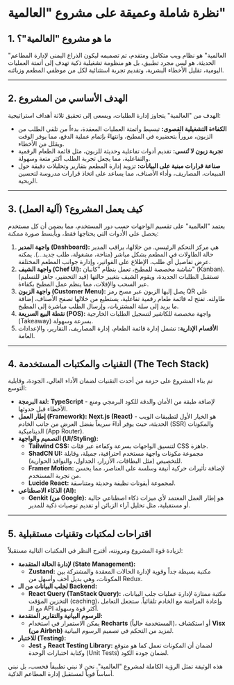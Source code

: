 
# نظرة شاملة وعميقة على مشروع "العالمية"

## 1. ما هو مشروع "العالمية"؟

"العالمية" هو نظام ويب متكامل ومتقدم، تم تصميمه ليكون الذراع اليمنى لإدارة المطاعم الحديثة. هو ليس مجرد تطبيق، بل هو منظومة تشغيلية ذكية تهدف إلى أتمتة العمليات اليومية، تقليل الأخطاء البشرية، وتقديم تجربة استثنائية لكل من موظفي المطعم وزبائنه.

---

## 2. الهدف الأساسي من المشروع

الهدف من "العالمية" يتجاوز إدارة الطلبات، ويسعى إلى تحقيق ثلاثة أهداف استراتيجية:

*   **الكفاءة التشغيلية القصوى:** تبسيط وأتمتة العمليات المعقدة، بدءاً من تلقي الطلب من الزبون، مروراً بتحضيره في المطبخ، وانتهاءً بإتمام عملية الدفع، مما يوفر الوقت ويقلل من الأخطاء.
*   **تجربة زبون لا تُنسى:** تقديم أدوات تفاعلية وحديثة للزبون، مثل قائمة الطعام الرقمية والتفاعلية، مما يجعل تجربة الطلب أكثر متعة وسهولة.
*   **صناعة قرارات مبنية على البيانات:** تزويد إدارة المطعم بتقارير وتحليلات دقيقة حول المبيعات، المصاريف، وأداء الأصناف، مما يساعد على اتخاذ قرارات مدروسة لتحسين الربحية.

---

## 3. كيف يعمل المشروع؟ (آلية العمل)

يعتمد "العالمية" على تقسيم الواجهات حسب دور المستخدم، مما يضمن أن كل مستخدم يحصل على الأدوات التي يحتاجها فقط، وبأبسط صورة ممكنة:

1.  **واجهة المدير (Dashboard):** هي مركز التحكم الرئيسي. من خلالها، يراقب المدير حالة الطاولات في المطعم بشكل مباشر (متاحة، مشغولة، طلب جديد...). يمكنه عرض تفاصيل أي طلب، الإطلاع على الفواتير، وإدارة جوانب المطعم المختلفة.
2.  **واجهة الشيف (Chef UI):** شاشة مخصصة للمطبخ، تعمل بنظام "كانبان" (Kanban). تستقبل الطلبات الجديدة، ويقوم الشيف بتغيير حالتها (قيد التحضير، جاهز للتسليم) عبر السحب والإفلات، مما ينظم عمل المطبخ بكفاءة.
3.  **واجهة الزبون (Customer Menu):** يصل إليها الزبون عبر مسح رمز QR على طاولته. تفتح له قائمة طعام رقمية تفاعلية، يستطيع من خلالها تصفح الأصناف، إضافة ما يريد إلى سلة المشتريات، وإرسال الطلب مباشرة إلى المطبخ.
4.  **نقطة البيع السريعة (POS):** واجهة مخصصة للكاشير لتسجيل الطلبات الخارجية (Takeaway) بسرعة وسهولة.
5.  **الأقسام الإدارية:** تشمل إدارة قائمة الطعام، إدارة المصاريف، التقارير، والإعدادات العامة.

---

## 4. التقنيات والمكتبات المستخدمة (The Tech Stack)

تم بناء المشروع على حزمة من أحدث التقنيات لضمان الأداء العالي، الجودة، وقابلية التوسع:

*   **لغة البرمجة:** **TypeScript** - لإضافة طبقة من الأمان والدقة للكود البرمجي ومنع الأخطاء قبل حدوثها.
*   **إطار العمل (Framework):** **Next.js (React)** - هو الخيار الأول لتطبيقات الويب الحديثة، حيث يوفر أداءً سريعاً بفضل العرض من جانب الخادم (SSR) والمكونات الديناميكية (App Router).
*   **التصميم والواجهة (UI/Styling):**
    *   **Tailwind CSS:** لتنسيق الواجهات بسرعة وكفاءة عبر فئات CSS جاهزة.
    *   **ShadCN UI:** مجموعة مكونات واجهة مستخدم احترافية، جميلة، وقابلة للتخصيص (مثل البطاقات، الأزرار، الجداول، والنوافذ الحوارية).
    *   **Framer Motion:** لإضافة تأثيرات حركية أنيقة وسلسة على العناصر، مما يحسن من تجربة المستخدم.
    *   **Lucide React:** لمجموعة أيقونات نظيفة وحديثة ومتناسقة.
*   **الذكاء الاصطناعي (AI):**
    *   **Genkit (من Google):** هو إطار العمل المعتمد لأي ميزات ذكاء اصطناعي حالية أو مستقبلية، مثل تحليل آراء الزبائن أو تقديم توصيات ذكية للمدير.

---

## 5. اقتراحات لمكتبات وتقنيات مستقبلية

لزيادة قوة المشروع ومرونته، أقترح النظر في المكتبات التالية مستقبلاً:

*   **لإدارة الحالة المتقدمة (State Management):**
    *   **Zustand:** مكتبة بسيطة جداً وقوية لإدارة الحالات المعقدة والمشتركة بين المكونات، وهي بديل أخف وأسهل من Redux.
*   **لجلب البيانات من الـ Backend:**
    *   **React Query (TanStack Query):** مكتبة ممتازة لإدارة عمليات جلب البيانات، التخزين المؤقت (caching)، وإعادة المزامنة مع الخادم تلقائياً. ستجعل التعامل مع الـ API أكثر قوة وسهولة.
*   **للرسوم البيانية والتقارير المتقدمة:**
    *   يمكن الاستمرار في استخدام **Recharts** (المستخدمة حالياً)، أو استكشاف **Visx (من Airbnb)** لمزيد من التحكم في تصميم الرسوم البيانية.
*   **للاختبار (Testing):**
    *   **Jest** و **React Testing Library:** لضمان أن المكونات تعمل كما هو متوقع وكتابة اختبارات الوحدة (Unit Tests) لضمان جودة الكود.

هذه الوثيقة تمثل الرؤية الكاملة لمشروع "العالمية". نحن لا نبني تطبيقاً فحسب، بل نبني أساساً قوياً لمستقبل إدارة المطاعم الذكية.
